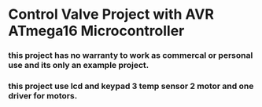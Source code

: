 # Control Valve Project with AVR ATmega16 Microcontroller
### this project has no warranty to work as commercal or personal use and its only an example project.
### this project use lcd and keypad 3 temp sensor 2 motor and one driver for motors.

